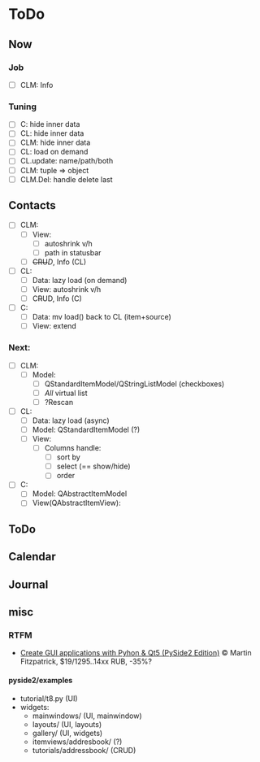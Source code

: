 # ToDo

## Now
### Job
- [ ] CLM: Info

### Tuning
- [ ] C: hide inner data
- [ ] CL: hide inner data
- [ ] CLM: hide inner data
- [ ] CL: load on demand
- [ ] CL.update: name/path/both
- [ ] CLM: tuple => object
- [ ] CLM.Del: handle delete last

## Contacts
- [ ] CLM:
  - [ ] View:
    - [ ] autoshrink v/h
    - [ ] path in statusbar
  - [ ] ~~CRU~~*D*, Info (CL)
- [ ] CL:
  - [ ] Data: lazy load (on demand)
  - [ ] View: autoshrink v/h
  - [ ] C~~R~~UD, Info (C)
- [ ] C:
  - [ ] Data: mv load() back to CL (item+source)
  - [ ] View: extend

### Next:
- [ ] CLM:
  - [ ] Model:
    - [ ] QStandardItemModel/QStringListModel (checkboxes)
    - [ ] *All* virtual list
    - [ ] ?Rescan
- [ ] CL:
  - [ ] Data: lazy load (async)
  - [ ] Model: QStandardItemModel (?)
  - [ ] View:
    - [ ] Columns handle:
       - [ ] sort by
       - [ ] select (== show/hide)
       - [ ] order
- [ ] C:
  - [ ] Model: QAbstractItemModel
  - [ ] View(QAbstractItemView):

## ToDo
## Calendar
## Journal

## misc
### RTFM
- [Create GUI applications with Pyhon & Qt5 (PySide2 Edition)](https://www.pythonguis.com/pyside2-book/) &copy; Martin Fitzpatrick, $19/1295..14xx RUB, -35%?

#### pyside2/examples
- tutorial/t8.py (UI)
- widgets:
  - mainwindows/ (UI, mainwindow)
  - layouts/ (UI, layouts)
  - gallery/ (UI, widgets)
  - itemviews/addresbook/ (?)
  - tutorials/addressbook/ (CRUD)
